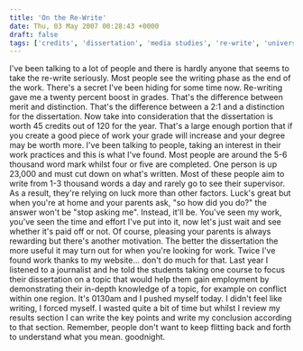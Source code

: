 ```yaml
---
title: 'On the Re-Write'
date: Thu, 03 May 2007 00:28:43 +0000
draft: false
tags: ['credits', 'dissertation', 'media studies', 're-write', 'university']
---
```


I've been talking to a lot of people and there is hardly anyone that seems to take the re-write seriously. Most people see the writing phase as the end of the work. There's a secret I've been hiding for some time now. Re-writing gave me a twenty percent boost in grades. That's the difference between merit and distinction. That's the difference between a 2:1 and a distinction for the dissertation. Now take into consideration that the dissertation is worth 45 credits out of 120 for the year. That's a large enough portion that if you create a good piece of work your grade will increase and your degree may be worth more. I've been talking to people, taking an interest in their work practices and this is what I've found. Most people are around the 5-6 thousand word mark whilst four or five are completed. One person is up 23,000 and must cut down on what's written. Most of these people aim to write from 1-3 thousand words a day and rarely go to see their supervisor. As a result, they're relying on luck more than other factors. Luck's great but when you're at home and your parents ask, "so how did you do?" the answer won't be "stop asking me". Instead, it'll be. You've seen my work, you've seen the time and effort I've put into it, now let's just wait and see whether it's paid off or not. Of course, pleasing your parents is always rewarding but there's another motivation. The better the dissertation the more useful it may turn out for when you're looking for work. Twice I've found work thanks to my website... don't do much for that. Last year I listened to a journalist and he told the students taking one course to focus their dissertation on a topic that would help them gain employment by demonstrating their in-depth knowledge of a topic, for example on conflict within one region. It's 0130am and I pushed myself today. I didn't feel like writing, I forced myself. I wasted quite a bit of time but whilst I review my results section I can write the key points and write my conclusion according to that section. Remember, people don't want to keep flitting back and forth to understand what you mean. goodnight.